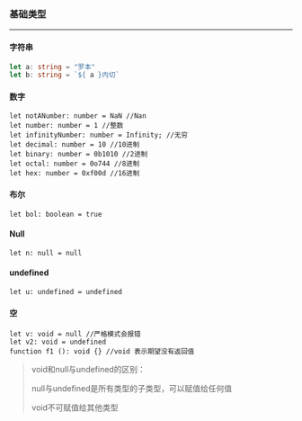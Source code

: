 ### 基础类型

***

#### 字符串

```typescript
let a: string = "罗本"
let b: string = `${ a }内切`
```



#### 数字

```
let notANumber: number = NaN //Nan
let number: number = 1 //整数
let infinityNumber: number = Infinity; //无穷
let decimal: number = 10 //10进制
let binary: number = 0b1010 //2进制
let octal: number = 0o744 //8进制
let hex: number = 0xf00d //16进制
```



#### 布尔

``` 
let bol: boolean = true
```



#### Null

``` 
let n: null = null
```



#### undefined

``` 
let u: undefined = undefined
```



#### 空

``` 
let v: void = null //严格模式会报错
let v2: void = undefined
function f1 (): void {} //void 表示期望没有返回值
```



> void和null与undefined的区别：
>
> null与undefined是所有类型的子类型，可以赋值给任何值
>
> void不可赋值给其他类型


